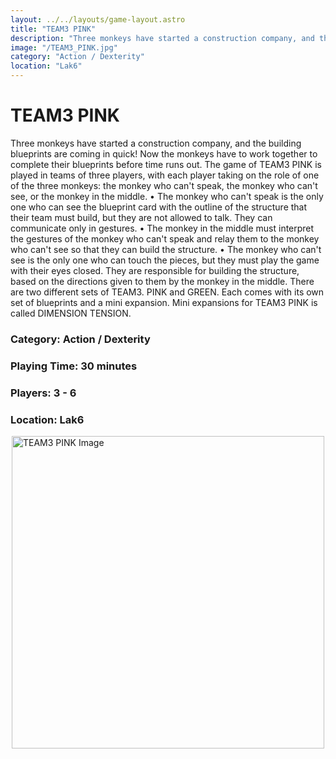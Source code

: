 ```yaml
---
layout: ../../layouts/game-layout.astro
title: "TEAM3 PINK"
description: "Three monkeys have started a construction company, and the building blueprints are coming in quick! Now the monkeys have to work together to complete their blueprints before time runs out."
image: "/TEAM3_PINK.jpg"
category: "Action / Dexterity"
location: "Lak6"
---
```

# TEAM3 PINK

Three monkeys have started a construction company, and the building blueprints are coming in quick! Now the monkeys have to work together to complete their blueprints before time runs out.  The game of TEAM3 PINK is played in teams of three players, with each player taking on the role of one of the three monkeys: the monkey who can't speak, the monkey who can't see, or the monkey in the middle.  &bull; The monkey who can't speak is the only one who can see the blueprint card with the outline of the structure that their team must build, but they are not allowed to talk. They can communicate only in gestures.  &bull; The monkey in the middle must interpret the gestures of the monkey who can't speak and relay them to the monkey who can't see so that they can build the structure.  &bull; The monkey who can't see is the only one who can touch the pieces, but they must play the game with their eyes closed. They are responsible for building the structure, based on the directions given to them by the monkey in the middle.  There are two different sets of TEAM3. PINK and GREEN. Each comes with its own set of blueprints and a mini expansion. Mini expansions for TEAM3 PINK is called DIMENSION TENSION.  

### Category: Action / Dexterity

### Playing Time: 30 minutes

### Players: 3 - 6

### Location: Lak6

<img src="/TEAM3_PINK.jpg" alt="TEAM3 PINK Image" width="500" style="display: block; margin: 0 auto">

